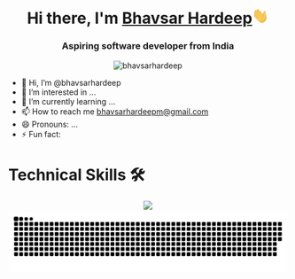 <h1 align="center">Hi there, I'm <a target="_blank" href="https://myportfolio2154.herokuapp.com/">Bhavsar Hardeep</a><img src="https://github.com/ABSphreak/ABSphreak/blob/master/gifs/Hi.gif" width="30px"></h1></h1>


<h3 align="center">Aspiring software developer from India</h3>
<p align="center"> <img src="https://komarev.com/ghpvc/?username=bhavsarhardeep&label=Profile%20views&color=0e75b6&style=flat" alt="bhavsarhardeep" /> </p>

- 👋 Hi, I’m @bhavsarhardeep
- 👀 I’m interested in ...
- 🌱 I’m currently learning ...
- 📫 How to reach me bhavsarhardeepm@gmail.com
- 😄 Pronouns: ...
- ⚡ Fun fact:

 <h1>Technical Skills 🛠</h1>

<!-- <p><img align="center" src="https://github-readme-stats.vercel.app/api/top-langs?username=bhavsarhardeep&show_icons=true&locale=en&layout=compact" alt="bhavsarhardeep" /></p> -->
<div align="center">
  <img src="https://github-readme-streak-stats.herokuapp.com/?&user=bhavsarhardeep"/>
  <img src="https://github.com/kothariji/kothariji/blob/master/github-user-contribution.svg"></img>
</div>
<!---
bhavsarhardeep/bhavsarhardeep is a ✨ special ✨ repository because its `README.md` (this file) appears on your GitHub profile.
You can click the Preview link to take a look at your changes.
--->
